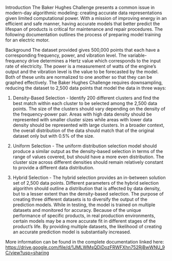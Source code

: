 Introduction
The Baker Hughes Challenge presents a common issue in modern-day algorithmic modeling: creating
accurate data representations given limited computational power. With a mission of improving energy in
an efficient and safe manner, having accurate models that better predict the lifespan of products is critical
for maintenance and repair procedures. The following documentation outlines the process of preparing
model training for an electric motor.

Background
The dataset provided gives 500,000 points that each have a corresponding frequency, power, and vibration
level. The variable-frequency drive determines a Hertz value which corresponds to the input rate of
electricity. The power is a measurement of watts of the engine’s output and the vibration level is the value
to be forecasted by the model. Both of these units are normalized to one another so that they can be
graphed effectively. The Baker Hughes Challenge requires downsampling, reducing the dataset to 2,500
data points that model the data in three ways:

1) Density-Based Selection - Identify 200 different clusters and find the best match within each
cluster to be selected among the 2,500 data points. The size of the clusters should vary depending
on the density of the frequency-power pair. Areas with high data density should be represented
with smaller cluster sizes while areas with lower data density should be represented with large
clusters. In a broader context, the overall distribution of the data should match that of the original
dataset only but with 0.5% of the size.

2) Uniform Selection - The uniform distribution selection model should produce a similar output as
the density-based selection in terms of the range of values covered, but should have a more even
distribution. The cluster size across different densities should remain relatively constant to
provide a different data distribution.

3) Hybrid Selection - The hybrid selection provides an in-between solution set of 2,500 data points.
Different parameters of the hybrid selection algorithm should outline a distribution that is affected
by data density, but to a lesser extent than the density-based selection.
The purpose of creating three different datasets is to diversify the output of the prediction models. While
in testing, the model is trained on multiple datasets and monitored for accuracy. Because of the unique
performance of specific products, in real production environments, certain models may be a more
accurate fit in different stages of the product’s life. By providing multiple datasets, the likelihood of
creating an accurate prediction model is substantially increased.

More information can be found in the complete documentation linked here:
https://drive.google.com/file/d/1JMLWMsQDiDozFRWFXhn752RjBwWNU_9C/view?usp=sharing
